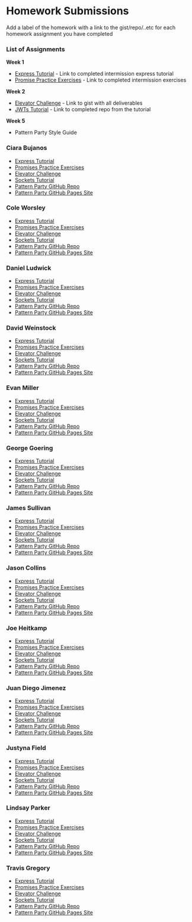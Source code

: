 # Homework Submissions

Add a label of the homework with a link to the gist/repo/..etc for each homework assignment you have completed

### List of Assignments

**Week 1**

* [Express Tutorial](https://medium.com/@jaeger.rob/introduction-to-nodes-express-js-db5617047150) - Link to completed intermission express tutorial
* [Promise Practice Exercises](https://gist.github.com/robbiejaeger/dc8f55c1f9462741090862f736b82cab) - Link to completed intermission exercises

**Week 2**

* [Elevator Challenge](https://gist.github.com/brittanystoroz/16b1a223d70dc6b73e8313cb7c9666c5) - Link to gist with all deliverables
* [JWTs Tutorial](http://frontend.turing.io/lessons/security-with-jwts.html) - Link to completed repo from the tutorial

**Week 5**

* Pattern Party Style Guide


### Ciara Bujanos

* [Express Tutorial](https://github.com/buji405/node-tutorial)
* [Promises Practice Exercises](https://repl.it/KFMP/1)
* [Elevator Challenge]()
* [Sockets Tutorial]()
* [Pattern Party GitHub Repo]()
* [Pattern Party GitHub Pages Site]()

### Cole Worsley

* [Express Tutorial](https://github.com/coleworsley/express-tutorial-2)
* [Promises Practice Exercises](https://repl.it/KDyv/1)
* [Elevator Challenge](https://github.com/coleworsley/elevator-challenge)
* [Sockets Tutorial]()
* [Pattern Party GitHub Repo]()
* [Pattern Party GitHub Pages Site]()

### Daniel Ludwick

* [Express Tutorial]()
* [Promises Practice Exercises]()
* [Elevator Challenge](https://github.com/danielbucket/elevator-challenge)
* [Sockets Tutorial]()
* [Pattern Party GitHub Repo](https://github.com/danielbucket/pattrn-party)
* [Pattern Party GitHub Pages Site](https://danielbucket.github.io/pattrn-party/)

### David Weinstock

* [Express Tutorial](https://github.com/dstock48/express-intro-tutorial)
* [Promises Practice Exercises](https://repl.it/KFgV/)
* [Elevator Challenge](https://github.com/dstock48/elevator-challenge)
* [Sockets Tutorial]()
* [Pattern Party GitHub Repo]()
* [Pattern Party GitHub Pages Site]()

### Evan Miller

* [Express Tutorial](https://github.com/EvanSays/express_tutorial_prework)
* [Promises Practice Exercises](https://repl.it/KH2F/4)
* [Elevator Challenge](https://github.com/EvanSays/elevator-challenge)
* [Sockets Tutorial]()
* [Pattern Party GitHub Repo](https://github.com/EvanSays/pattrn-party)
* [Pattern Party GitHub Pages Site](https://evansays.github.io/pattrn-party/)

### George Goering

* [Express Tutorial](https://github.com/Ggoering/FE-Mod-4-Express-tutorial)
* [Promises Practice Exercises](https://github.com/Ggoering/FE-Mod-4-Promises-Exercises)
* [Elevator Challenge](https://github.com/Ggoering/elevator-challenge)
* [Sockets Tutorial]()
* [Pattern Party GitHub Repo]()
* [Pattern Party GitHub Pages Site]()

### James Sullivan

* [Express Tutorial](https://github.com/jsullivan5/express-intro)
* [Promises Practice Exercises](https://gist.github.com/jsullivan5/6e590142516cc069eb618daea3732ae8)
* [Elevator Challenge](https://github.com/jsullivan5/elevator-challenge)
* [Sockets Tutorial]()
* [Pattern Party GitHub Repo](https://github.com/jsullivan5/Pattern-Party)
* [Pattern Party GitHub Pages Site](https://jsullivan5.github.io/Pattern-Party)

### Jason Collins

* [Express Tutorial](https://github.com/the-oem/node-express-tutorial)
* [Promises Practice Exercises](https://repl.it/KIZL/7)
* [Elevator Challenge](https://github.com/the-oem/elevator-challenge)
* [Sockets Tutorial](https://github.com/the-oem/sockets-chat-client)
* [Pattern Party GitHub Repo](https://github.com/the-oem/pattrn-party)
* [Pattern Party GitHub Pages Site](https://the-oem.github.io/pattrn-party/)

### Joe Heitkamp

* [Express Tutorial](https://github.com/noetic97/node-express-tutorial)
* [Promises Practice Exercises](https://repl.it/KIbd/4)
* [Elevator Challenge](https://github.com/noetic97/elevator-challenge)
* [Sockets Tutorial]()
* [Pattern Party GitHub Repo]()
* [Pattern Party GitHub Pages Site]()

### Juan Diego Jimenez

* [Express Tutorial](https://github.com/jdiejim/express-tutorial)
* [Promises Practice Exercises](https://repl.it/KIRe/1)
* [Elevator Challenge](https://github.com/jdiejim/elevator-challenge)
* [Sockets Tutorial]()
* [Pattern Party GitHub Repo](https://github.com/jdiejim/pattrn-party)
* [Pattern Party GitHub Pages Site](https://jdiejim.github.io/pattrn-party/)

### Justyna Field

* [Express Tutorial](https://github.com/JustynaField/express-tutorial)
* [Promises Practice Exercises](https://repl.it/Jxb7/35)
* [Elevator Challenge](https://github.com/JustynaField/elevator-challenge)
* [Sockets Tutorial]()
* [Pattern Party GitHub Repo]()
* [Pattern Party GitHub Pages Site]()

### Lindsay Parker

* [Express Tutorial](https://github.com/lindsaywparker/m4-express-tutorial)
* [Promises Practice Exercises](https://repl.it/KAa7/4)
* [Elevator Challenge](https://github.com/lindsaywparker/elevator-challenge)
* [Sockets Tutorial](https://github.com/lindsaywparker/sockets-tutorial)
* [Pattern Party GitHub Repo](https://github.com/lindsaywparker/pattrn-party)
* [Pattern Party GitHub Pages Site](https://lindsaywparker.github.io/pattrn-party/)

### Travis Gregory

* [Express Tutorial](https://github.com/tlgreg86/intermission-express-tutorial)
* [Promises Practice Exercises](https://repl.it/KIeG)
* [Elevator Challenge]()
* [Sockets Tutorial]()
* [Pattern Party GitHub Repo]()
* [Pattern Party GitHub Pages Site]()
